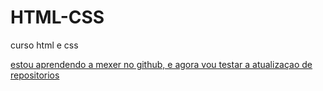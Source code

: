 # HTML-CSS
curso html e css

<a href="https://p4triot4.github.io/HTML-CSS/desafios/desafio 010">

estou aprendendo a mexer no github, e agora vou testar a atualizaçao de repositorios
